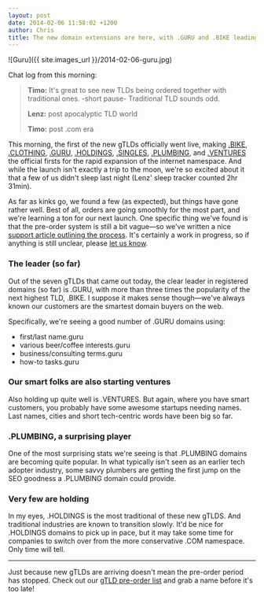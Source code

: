 ```yaml
---
layout: post
date: 2014-02-06 11:58:02 +1200
author: Chris
title: The new domain extensions are here, with .GURU and .BIKE leading the way
---
```


<!-- excerpt -->

![Guru]({{ site.images_url }}/2014-02-06-guru.jpg)

Chat log from this morning:

> **Timo:** It's great to see new TLDs being ordered together with traditional ones. -short pause- Traditional TLD sounds odd.
>
> **Lenz:** post apocalyptic TLD world
>
> **Timo:** post .com era

This morning, the first of the new gTLDs officially went live, making [.BIKE](https://iwantmyname.com/domains/dot-bike), [.CLOTHING](https://iwantmyname.com/domains/dot-clothing), [.GURU](https://iwantmyname.com/domains/dot-guru), [.HOLDINGS](https://iwantmyname.com/domains/dot-holdings), [.SINGLES](https://iwantmyname.com/domains/dot-singles), [.PLUMBING](https://iwantmyname.com/domains/dot-plumbing), and [.VENTURES](https://iwantmyname.com/domains/dot-ventures) the official firsts for the rapid expansion of the internet namespace. And while the launch isn't exactly a trip to the moon, we're so excited about it that a few of us didn't sleep last night (Lenz' sleep tracker counted 2hr 31min). 

<!-- /excerpt -->

As far as kinks go, we found a few (as expected), but things have gone rather well. Best of all, orders are going smoothly for the most part, and we're learning a ton for our next launch. One specific thing we've found is that the pre-order system is still a bit vague—so we've written a nice [support article outlining the process](http://help.iwantmyname.com/customer/portal/articles/1439307-how-does-the-gtld-pre-order-process-work-). It's certainly a work in progress, so if anything is still unclear, please [let us know](https://iwantmyname.com/support).

### The leader (so far)

Out of the seven gTLDs that came out today, the clear leader in registered domains (so far) is .GURU, with more than three times the popularity of the next highest TLD, .BIKE. I suppose it makes sense though—we've always known our customers are the smartest domain buyers on the web. 

Specifically, we're seeing a good number of .GURU domains using:

+ first/last name.guru
+ various beer/coffee interests.guru
+ business/consulting terms.guru
+ how-to tasks.guru

### Our smart folks are also starting ventures

Also holding up quite well is .VENTURES. But again, where you have smart customers, you probably have some awesome startups needing names. Last names, cities and short tech-centric words have been big so far.


### .PLUMBING, a surprising player

One of the most surprising stats we're seeing is that .PLUMBING domains are becoming quite popular. In what typically isn't seen as an earlier tech adopter industry, some savvy plumbers are getting the first jump on the SEO goodness a .PLUMBING domain could provide.

### Very few are holding

In my eyes, .HOLDINGS is the most traditional of these new gTLDS. And traditional industries are known to transition slowly. It'd be nice for .HOLDINGS domains to pick up in pace, but it may take some time for companies to switch over from the more conservative .COM namespace. Only time will tell.

***

Just because new gTLDs are arriving doesn't mean the pre-order period has stopped. Check out our [gTLD pre-order list](https://iwantmyname.com/domains/new-gtld-domain-extensions) and grab a name before it's too late!